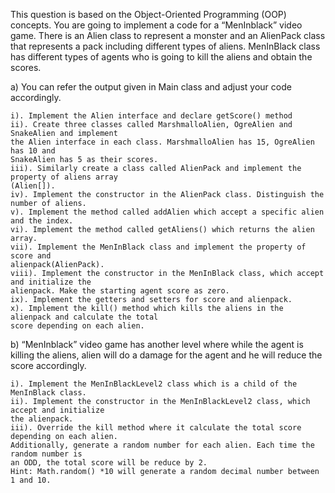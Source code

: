This question is based on the Object-Oriented Programming (OOP) concepts. You are going to 
implement a code for a “MenInblack” video game. There is an Alien class to represent a monster 
and an AlienPack class that represents a pack including different types of aliens. MenInBlack class 
has different types of agents who is going to kill the aliens and obtain the scores. 

a) You can refer the output given in Main class and adjust your code accordingly.

    i). Implement the Alien interface and declare getScore() method
    ii). Create three classes called MarshmalloAlien, OgreAlien and SnakeAlien and implement 
    the Alien interface in each class. MarshmalloAlien has 15, OgreAlien has 10 and 
    SnakeAlien has 5 as their scores. 
    iii). Similarly create a class called AlienPack and implement the property of aliens array 
    (Alien[]).
    iv). Implement the constructor in the AlienPack class. Distinguish the number of aliens. 
    v). Implement the method called addAlien which accept a specific alien and the index.
    vi). Implement the method called getAliens() which returns the alien array.
    vii). Implement the MenInBlack class and implement the property of score and 
    alienpack(AlienPack).
    viii). Implement the constructor in the MenInBlack class, which accept and initialize the 
    alienpack. Make the starting agent score as zero. 
    ix). Implement the getters and setters for score and alienpack.
    x). Implement the kill() method which kills the aliens in the alienpack and calculate the total 
    score depending on each alien.

b) “MenInblack” video game has another level where while the agent is killing the aliens, alien will 
do a damage for the agent and he will reduce the score accordingly. 

    i). Implement the MenInBlackLevel2 class which is a child of the MenInBlack class.
    ii). Implement the constructor in the MenInBlackLevel2 class, which accept and initialize 
    the alienpack.
    iii). Override the kill method where it calculate the total score depending on each alien. 
    Additionally, generate a random number for each alien. Each time the random number is 
    an ODD, the total score will be reduce by 2. 
    Hint: Math.random() *10 will generate a random decimal number between 1 and 10.